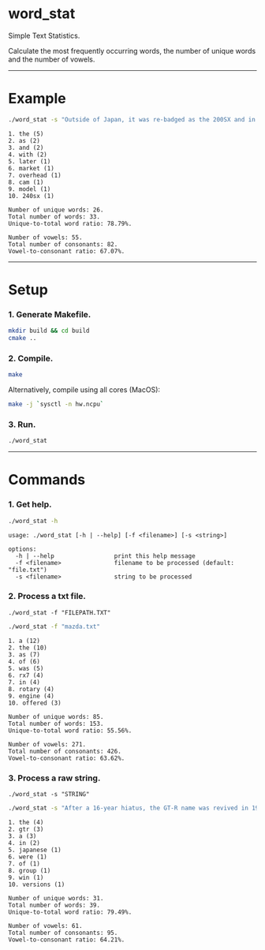 # word_stat
Simple Text Statistics.

Calculate the most frequently occurring words, the number of unique words and the number of vowels.


---


# Example

```bash
./word_stat -s "Outside of Japan, it was re-badged as the 200SX and in the US market as the Nissan 240SX, paired with the single overhead cam KA24E motor and later with the dual-overhead model KA24DE."
```

```
1. the (5)
2. as (2)
3. and (2)
4. with (2)
5. later (1)
6. market (1)
7. overhead (1)
8. cam (1)
9. model (1)
10. 240sx (1)

Number of unique words: 26.
Total number of words: 33.
Unique-to-total word ratio: 78.79%.

Number of vowels: 55.
Total number of consonants: 82.
Vowel-to-consonant ratio: 67.07%.
```


---


# Setup

### 1. Generate Makefile.

```bash
mkdir build && cd build
cmake ..
```

### 2. Compile.

```bash
make
```


Alternatively, compile using all cores (MacOS):

```bash
make -j `sysctl -n hw.ncpu`
```


### 3. Run.

```bash
./word_stat
```


---


# Commands

### 1. Get help.

```bash
./word_stat -h
```

```
usage: ./word_stat [-h | --help] [-f <filename>] [-s <string>]

options:
  -h | --help                 print this help message
  -f <filename>               filename to be processed (default: "file.txt")
  -s <filename>               string to be processed
```

### 2. Process a txt file.

`./word_stat -f "FILEPATH.TXT"`

```bash
./word_stat -f "mazda.txt"
```

```
1. a (12)
2. the (10)
3. as (7)
4. of (6)
5. was (5)
6. rx7 (4)
7. in (4)
8. rotary (4)
9. engine (4)
10. offered (3)

Number of unique words: 85.
Total number of words: 153.
Unique-to-total word ratio: 55.56%.

Number of vowels: 271.
Total number of consonants: 426.
Vowel-to-consonant ratio: 63.62%.
```

### 3. Process a raw string.

`./word_stat -s "STRING"`

```bash
./word_stat -s "After a 16-year hiatus, the GT-R name was revived in 1989 as the BNR32 Skyline GT-R. Group A specification versions of the R32 GT-R were used to win the Japanese Touring Car Championship for four years in a row."
```

```
1. the (4)
2. gtr (3)
3. a (3)
4. in (2)
5. japanese (1)
6. were (1)
7. of (1)
8. group (1)
9. win (1)
10. versions (1)

Number of unique words: 31.
Total number of words: 39.
Unique-to-total word ratio: 79.49%.

Number of vowels: 61.
Total number of consonants: 95.
Vowel-to-consonant ratio: 64.21%.
```
